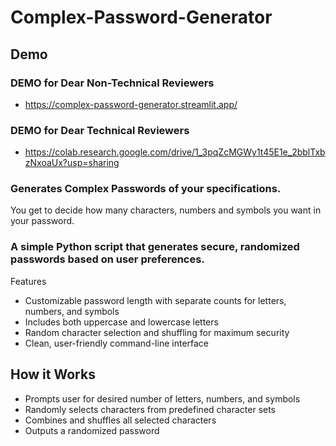 # Complex-Password-Generator
## Demo
### DEMO for Dear Non-Technical Reviewers
- https://complex-password-generator.streamlit.app/
### DEMO for Dear Technical Reviewers
- https://colab.research.google.com/drive/1_3pqZcMGWy1t45E1e_2bblTxbzNxoaUx?usp=sharing

### Generates Complex Passwords of your specifications. 
You get to decide how many characters, numbers and symbols you want in your password.

### A simple Python script that generates secure, randomized passwords based on user preferences.
Features

- Customizable password length with separate counts for letters, numbers, and symbols
- Includes both uppercase and lowercase letters
- Random character selection and shuffling for maximum security
- Clean, user-friendly command-line interface

## How it Works

- Prompts user for desired number of letters, numbers, and symbols
- Randomly selects characters from predefined character sets
- Combines and shuffles all selected characters
- Outputs a randomized password
